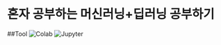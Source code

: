 # 혼자 공부하는 머신러닝+딥러닝 공부하기
##Tool
<img alt="Colab" src ="https://img.shields.io/badge/Colab-F9AB00.svg?&style=for-the-badge&logo=Google Colab&logoColor=black" /> <img alt="Jupyter" src ="https://img.shields.io/badge/Jupyter-F37626.svg?&style=for-the-badge&logo=Jupyter&logoColor=black"/>
